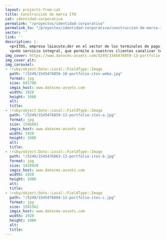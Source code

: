 ```yaml
---
layout: projects-from-cat
title: Construcción de marca ITO
cat: identidad-corporativa
permalink: "/proyectos/identidad-corporativa"
permalink_to: "/proyectos/identidad-corporativa/construccion-de-marca-ito"
sector: ''
link: ''
description: |-
  <p>ITOS, empresa l&iacute;der en el sector de los terminales de pago, ha contado con nosotros para realizar el restyling de su marca. Hemos desarrollado su fotograf&iacute;a publicitaria, as&iacute; como el dise&ntilde;o de su nueva web, logotipo y manual de identidad corporativa.</p>
  <p>Un servicio integral, que permite a nuestros clientes canalizar todas sus necesidades en una sola agencia de publicidad.</p>
img_cover: https://www.datocms-assets.com/5249/1545476859-13-portfolio-itos-a.jpg
img_cover_alt: 
img_carousel:
- !ruby/object:Dato::Local::FieldType::Image
  path: "/5249/1545476856-10-portfolio-itos-weba.jpg"
  format: jpg
  size: 601790
  imgix_host: www.datocms-assets.com
  width: 1920
  height: 1080
  alt: 
  title: 
- !ruby/object:Dato::Local::FieldType::Image
  path: "/5249/1545476859-13-portfolio-itos-a.jpg"
  format: jpg
  size: 1546681
  imgix_host: www.datocms-assets.com
  width: 1920
  height: 1080
  alt: 
  title: 
- !ruby/object:Dato::Local::FieldType::Image
  path: "/5249/1545476863-13-portfolio-itos-b.jpg"
  format: jpg
  size: 1428928
  imgix_host: www.datocms-assets.com
  width: 1920
  height: 1080
  alt: 
  title: 
- !ruby/object:Dato::Local::FieldType::Image
  path: "/5249/1545476869-13-portfolio-itos-c.jpg"
  format: jpg
  size: 1501562
  imgix_host: www.datocms-assets.com
  width: 1920
  height: 1080
  alt: 
  title: 
---
```


